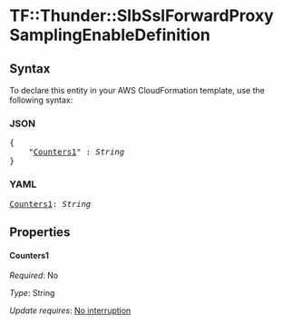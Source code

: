 # TF::Thunder::SlbSslForwardProxy SamplingEnableDefinition

## Syntax

To declare this entity in your AWS CloudFormation template, use the following syntax:

### JSON

<pre>
{
    "<a href="#counters1" title="Counters1">Counters1</a>" : <i>String</i>
}
</pre>

### YAML

<pre>
<a href="#counters1" title="Counters1">Counters1</a>: <i>String</i>
</pre>

## Properties

#### Counters1

_Required_: No

_Type_: String

_Update requires_: [No interruption](https://docs.aws.amazon.com/AWSCloudFormation/latest/UserGuide/using-cfn-updating-stacks-update-behaviors.html#update-no-interrupt)

